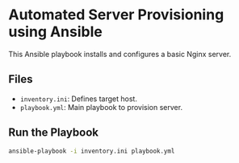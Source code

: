 # Automated Server Provisioning using Ansible

This Ansible playbook installs and configures a basic Nginx server.

## Files
- `inventory.ini`: Defines target host.
- `playbook.yml`: Main playbook to provision server.

## Run the Playbook
```bash
ansible-playbook -i inventory.ini playbook.yml
```
